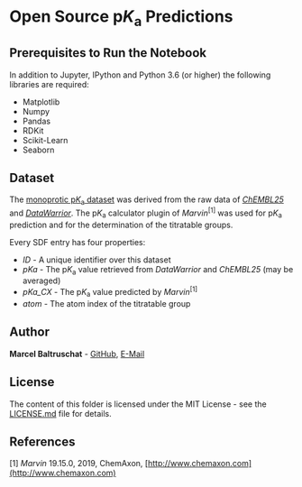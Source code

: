 # Open Source p*K*<sub>a</sub> Predictions

## Prerequisites to Run the Notebook

In addition to Jupyter, IPython and Python 3.6 (or higher) the following libraries are required:
- Matplotlib
- Numpy
- Pandas
- RDKit
- Scikit-Learn
- Seaborn

## Dataset

The [monoprotic p*K*<sub>a</sub> dataset](monoprotic_chembl_datawarrior.sdf) was derived from the raw data of 
*[ChEMBL25](https://www.ebi.ac.uk/chembl/)* and *[DataWarrior](http://www.openmolecules.org/datawarrior/)*. 
The p*K*<sub>a</sub> calculator plugin of *Marvin*<sup>[1]</sup> was used for p*K*<sub>a</sub> prediction and for the
determination of the titratable groups.

Every SDF entry has four properties:
- *ID* - A unique identifier over this dataset
- *pKa* - The p*K*<sub>a</sub> value retrieved from *DataWarrior* and *ChEMBL25* (may be averaged)
- *pKa_CX* - The p*K*<sub>a</sub> value predicted by *Marvin*<sup>[1]</sup>
- *atom* - The atom index of the titratable group

## Author

**Marcel Baltruschat** - [GitHub](https://github.com/mrcblt), [E-Mail](mailto:marcel.baltruschat@tu-dortmund.de)

## License

The content of this folder is licensed under the MIT License - see the [LICENSE.md](LICENSE.md) file for details.

## References

[1] *Marvin* 19.15.0, 2019, ChemAxon, [http://www.chemaxon.com](http://www.chemaxon.com)
